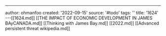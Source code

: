 ---
author: ohmanfoo
created: '2022-09-15'
source: '#todo'
tags: ''
title: '1624'
---[[1624.md]]
[[THE IMPACT OF ECONOMIC DEVELOPMENT IN JAMES BAyCANADA.md]]
[[Thinking with James Bay.md]]
[[2022.md]]
[[Advanced persistent threat wikipedia.md]]
